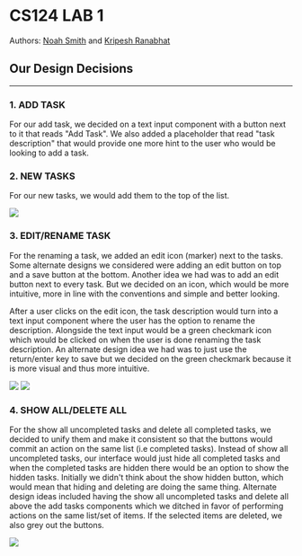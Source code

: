 # CS124 LAB 1 
Authors: 
[Noah Smith](https://github.com/noahsmitty) and [Kripesh Ranabhat](https://github.com/kripeshr22)

## Our Design Decisions
----
### 1. ADD TASK
For our add task, we decided on a text input component with a button next to it that reads "Add Task". We also added a placeholder that read "task description" that would provide one more hint to the user who would be looking to add a task.

### 2. NEW TASKS
For our new tasks, we would add them to the top of the list.

![](./lab1/wf1.jpeg)

### 3. EDIT/RENAME TASK
For the renaming a task, we added an edit icon (marker) next to the tasks. Some alternate designs we considered were adding an edit button on top and a save button at the bottom. Another idea we had was to add an edit button next to every task. But we decided on an icon, which would be more intuitive, more in line with the conventions and simple and better looking.

After a user clicks on the edit icon, the task description would turn into a text input component where the user has the option to rename the description. Alongside the text input would be a green checkmark icon which would be clicked on when the user is done renaming the task description. An alternate design idea we had was to just use the return/enter key to save but we decided on the green checkmark because it is more visual and thus more intuitive. 

![](./lab1/wf2.jpeg)
![](./lab1/wf3.jpeg)

### 4. SHOW ALL/DELETE ALL
For the show all uncompleted tasks and delete all completed tasks, we decided to unify them and make it consistent so that the buttons would commit an action on the same list (i.e completed tasks). Instead of show all uncompleted tasks, our interface would just hide all completed tasks and when the completed tasks are hidden there would be an option to show the hidden tasks. Initially we didn't think about the show hidden button, which would mean that hiding and deleting are doing the same thing. Alternate design ideas included having the show all uncompleted tasks and delete all above the add tasks components which we ditched in favor of performing actions on the same list/set of items. If the selected items are deleted, we also grey out the buttons.

![](./lab1/wf4.jpeg)


